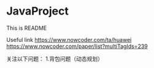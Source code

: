 # JavaProject
This is README

Useful link
https://www.nowcoder.com/ta/huawei
https://www.nowcoder.com/paper/list?multiTagIds=239


关注以下问题：
1.背包问题（动态规划）
